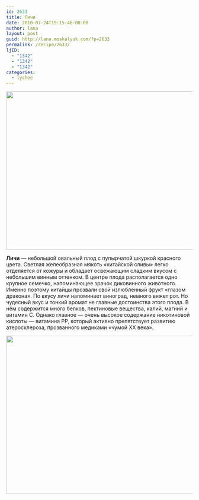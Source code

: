 ```yaml
---
id: 2633
title: Личи
date: 2010-07-24T19:15:46-08:00
author: lana
layout: post
guid: http://lana.moskalyuk.com/?p=2633
permalink: /recipe/2633/
ljID:
  - "1342"
  - "1342"
  - "1342"
categories:
  - lychee
---
```

<img loading="lazy" class="alignnone" title="Lychee" src="http://farm5.static.flickr.com/4076/4819929761_6357a6d7d9_z.jpg" alt="" width="640" height="427" />

**Личи** — небольшой овальный плод с пупырчатой шкуркой красного цвета. Светлая желеобразная мякоть «китайской сливы» легко отделяется от кожуры и обладает освежающим сладким вкусом с небольшим винным оттенком. В центре плода располагается одно крупное семечко, напоминающее зрачок диковинного животного. Именно поэтому китайцы прозвали свой излюбленный фрукт «глазом дракона». По вкусу личи напоминает виноград, немного вяжет рот. Но чудесный вкус и тонкий аромат не главные достоинства этого плода. В нём содержится много белков, пектиновые вещества, калий, магний и витамин С. Однако главное — очень высокое содержание никотиновой кислоты — витамина РР, который активно препятствует развитию атеросклероза, прозванного медиками «чумой XX века».

<img loading="lazy" class="alignnone" title="Lychee" src="http://farm5.static.flickr.com/4118/4819931831_eb4d862a68_z.jpg" alt="" width="640" height="427" />